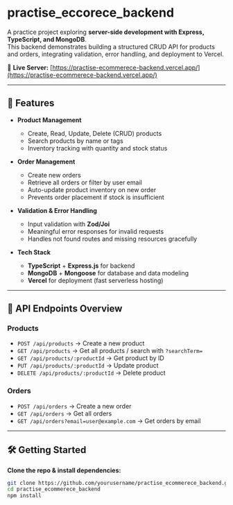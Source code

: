 # practise_eccorece_backend

A practice project exploring **server-side development with Express, TypeScript, and MongoDB**.  
This backend demonstrates building a structured CRUD API for products and orders, integrating validation, error handling, and deployment to Vercel.  

🔗 **Live Server:** [https://practise-ecommerece-backend.vercel.app/](https://practise-ecommerece-backend.vercel.app/)

---

## 🚀 Features

- **Product Management**
  - Create, Read, Update, Delete (CRUD) products
  - Search products by name or tags
  - Inventory tracking with quantity and stock status

- **Order Management**
  - Create new orders
  - Retrieve all orders or filter by user email
  - Auto-update product inventory on new order
  - Prevents order placement if stock is insufficient

- **Validation & Error Handling**
  - Input validation with **Zod/Joi**
  - Meaningful error responses for invalid requests
  - Handles not found routes and missing resources gracefully

- **Tech Stack**
  - **TypeScript** + **Express.js** for backend
  - **MongoDB** + **Mongoose** for database and data modeling
  - **Vercel** for deployment (fast serverless hosting)

---

## 📂 API Endpoints Overview

### Products
- `POST /api/products` → Create a new product  
- `GET /api/products` → Get all products / search with `?searchTerm=`  
- `GET /api/products/:productId` → Get product by ID  
- `PUT /api/products/:productId` → Update product  
- `DELETE /api/products/:productId` → Delete product  

### Orders
- `POST /api/orders` → Create a new order  
- `GET /api/orders` → Get all orders  
- `GET /api/orders?email=user@example.com` → Get orders by email  

---

## 🛠️ Getting Started

**Clone the repo & install dependencies:**
```bash
git clone https://github.com/yourusername/practise_ecommerece_backend.git
cd practise_ecommerece_backend
npm install
